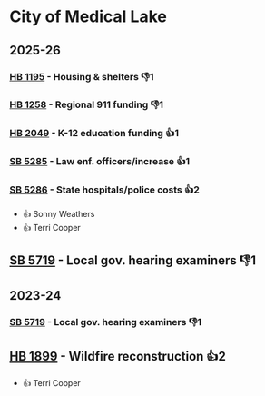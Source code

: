 # City of Medical Lake
## 2025-26

### [HB 1195](/bill/2025-26/hb/1195/) - Housing & shelters  👎1 

### [HB 1258](/bill/2025-26/hb/1258/) - Regional 911 funding  👎1 

### [HB 2049](/bill/2025-26/hb/2049/) - K-12 education funding 👍1  

### [SB 5285](/bill/2025-26/sb/5285/) - Law enf. officers/increase 👍1  

### [SB 5286](/bill/2025-26/sb/5286/) - State hospitals/police costs 👍2  
* 👍 Sonny Weathers
* 👍 Terri Cooper

## [SB 5719](/bill/2025-26/sb/5719/) - Local gov. hearing examiners  👎1 

## 2023-24

### [SB 5719](/bill/2023-24/sb/5719/) - Local gov. hearing examiners  👎1 

## [HB 1899](/bill/2023-24/hb/1899/) - Wildfire reconstruction 👍2  
* 👍 Terri Cooper

